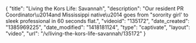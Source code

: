 {
    "title": "Living the Kors Life: Savannah",
    "description": "Our resident PR Coordinator\u2014and Mississippi native\u2014 goes from \"sorority girl' to sleek professional in 60 seconds flat.",
    "videoid": "135172",
    "date_created": "1385969225",
    "date_modified": "1418181124",
    "type": "captivate",
    "layout": "video",
    "url": "\/v\/living-the-kors-life-savannah\/135172"
}